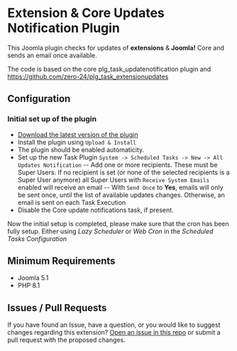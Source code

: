 # Extension & Core Updates Notification Plugin


This Joomla plugin checks for updates of **extensions** & **Joomla!** Core and sends an email once available.


The code is based on the core plg_task_updatenotification plugin and https://github.com/zero-24/plg_task_extensionupdates


## Configuration


### Initial set up of the plugin


- [Download the latest version of the plugin](https://github.com/brbrbr/plg_task_extensionupdates/releases/latest)
- Install the plugin using `Upload & Install`
- The plugin should be enabled automaticity.
- Set up the new Task Plugin `System -> Scheduled Tasks -> New -> All Updates Notification`
-- Add one or more recipients. These must be Super Users. If no recipient is set (or none of the selected recipients is a Super User anymore) all Super Users with `Receive System Emails` enabled will receive an email
-- With `Send Once` to **Yes**, emails will only be sent once, until the list of available updates changes. Otherwise, an email is sent on each Task Execution
- Disable the Core update notifications task, if present.


Now the initial setup is completed, please make sure that the cron has been fully setup. Either using *Lazy Scheduler* or *Web Cron* in the *Scheduled Tasks Configuration*



## Minimum Requirements
- Joomla 5.1
- PHP 8.1



## Issues / Pull Requests


If you have found an Issue, have a question, or you would like to suggest changes regarding this extension?
[Open an issue in this repo](https://github.com/brbrbr/plg_task_extensionupdates/issues/new) or submit a pull request with the proposed changes.
